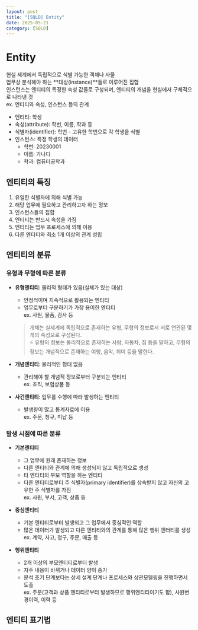 ```yaml
---
layout: post
title: "[SQLD] Entity"
date: 2025-05-21
category: [SQLD]
---
```


# Entity

현실 세계에서 독립적으로 식별 가능한 객체나 사물<br>
업무상 분석해야 하는 **대상(instance)**들로 이루어진 집합<br>
인스턴스는 엔티티의 특정한 속성 값들로 구성되며, 엔티티의 개념을 현실에서 구체적으로 나타낸 것<br>
ex. 엔티티와 속성, 인스턴스 등의 관계<br>

- 엔티티: 학생
- 속성(attribute): 학번, 이름, 학과 등
- 식별자(identifier): 학번 - 고유한 학번으로 각 학생을 식별
- 인스턴스: 특정 학생의 데이터
  - 학번: 20230001
  - 이름: 가나디
  - 학과: 컴퓨터공학과

## 엔티티의 특징

1. 유일한 식별자에 의해 식별 가능
2. 해당 업무에 필요하고 관리하고자 하는 정보
3. 인스턴스들의 집합
4. 엔티티는 반드시 속성을 가짐
5. 엔티티는 업무 프로세스에 의해 이용
6. 다른 엔티티와 최소 1개 이상의 관계 성립

## 엔티티의 분류

### 유형과 무형에 따른 분류

- **유형엔티티**: 물리적 형태가 있음(실체가 있는 대상)

  - 안정적이며 지속적으로 활용되는 엔티티
  - 업무로부터 구분하기가 가장 용이한 엔티티<br>
    ex. 사원, 물품, 감사 등

  > 개체는 실세계에 독립적으로 존재하는 유형, 무형의 정보로서 서로 연관된 몇 개의 속성으로 구성된다. <br>
  > ⭐ 유형의 정보는 물리적으로 존재하는 사람, 자동차, 집 등을 말하고, 무형의 정보는 개념적으로 존재하는 여행, 음악, 취미 등을 말한다.
  > <br>

- **개념엔티티**: 물리적인 형태 없음

  - 관리해야 할 개념적 정보로부터 구분되는 엔티티<br>
    ex. 조직, 보험상품 등 <br>

- **사건엔티티**: 업무를 수행에 따라 발생하는 엔티티
  - 발생량이 많고 통계자료에 이용<br>
    ex. 주문, 청구, 미납 등 <br>

### 발생 시점에 따른 분류

- **기본엔티티**

  - 그 업무에 원래 존재하는 정보
  - 다른 엔티티와 관계에 의해 생성되지 않고 독립적으로 생성
  - 타 엔티티의 부모 역할을 하는 엔티티
  - 다른 엔티티로부터 주 식별자(primary identifier)를 상속받지 않고 자신의 고유한 주 식별자를 가짐<br>
    ex. 사원, 부서, 고객, 상품 등<br>

- **중심엔티티**

  - 기본 엔티티로부터 발생되고 그 업무에서 중심적인 역할
  - 많은 데이터가 발생되고 다른 엔티티와의 관계를 통해 많은 행위 엔터티를 생성<br>
    ex. 계약, 사고, 청구, 주문, 매출 등<br>

- **행위엔티티**

  - 2개 이상의 부모엔티티로부터 발생
  - 자주 내용이 바뀌거나 데이터 양이 증가
  - 분석 초기 단계보다는 상세 설계 단계나 프로세스와 상관모델링을 진행하면서 도출<br>
    ex. 주문(고객과 상품 엔티티로부터 발생하므로 행위엔티티이기도 함), 사원변경이력, 이력 등<br>

## 엔티티 표기법
